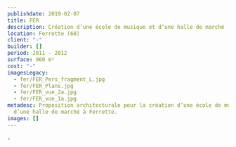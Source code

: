 ```yaml
---
publishdate: 2019-02-07
title: FER
description: Création d’une école de musique et d’une halle de marché
location: Ferrette (68)
client: "-"
builder: []
period: 2011 - 2012
surface: 960 m²
cost: "-"
imagesLegacy:
  - fer/FER_Pers_fragment_L.jpg
  - fer/FER_Plans.jpg
  - fer/FER_vue_2a.jpg
  - fer/FER_vue_1a.jpg
metadesc: Proposition architecturale pour la création d’une école de musique et
  d’une halle de marché à Ferrette.
images: []
---
```

\-